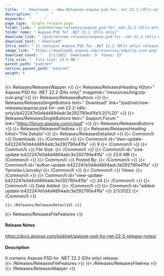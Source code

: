 ```yaml
---
title:  "  Downloads ---New-Releases-aspose.psd-for-.net-22.2-(dlls-only) . " 
description:  "    . " 
keywords:  "    . " 
page_type:  single_release_page
folder_link: " psd/net/new-releases/aspose.psd-for-.net-22.2-(dlls-only)/"
folder_name: " Aspose.PSD for .NET 22.2 (Dlls only)"
download_link: " /psd/net/new-releases/aspose.psd-for-.net-22.2-(dlls-only)/b422247e0d4d4894adc3e292790e41fa"
download_text: " Download"
Intro_text: " It contains Aspose.PSD for .NET 22.2 (Dlls only) release."
image_link: " https://downloads.aspose.com/resources/img/zip-icon.png"
download_count: "   2/1/2022  Downloads: 9  Views: 23"
file_size: "  File Size: 23.6 MB "
parent_path: "psd/net"
section_parent_path: "psd/net"
weight: 6 
---
```


{{< Releases/ReleasesWapper >}}
  {{< Releases/ReleasesHeading H2txt=" Aspose.PSD for .NET 22.2 (Dlls only)" imagelink="/resources/img/zip-icon.png">}}
  {{< Releases/ReleasesButtons >}}
    {{< Releases/ReleasesSingleButtons text=" Download" link="/psd/net/new-releases/aspose.psd-for-.net-22.2-(dlls-only)/b422247e0d4d4894adc3e292790e41fa%20%20" >}}
    {{< Releases/ReleasesSingleButtons text=" Support Forum " link="https://forum.aspose.com/c/psd" >}}
  {{< Releases/ReleasesButtons >}}
  {{< Releases/ReleasesFileArea >}}
    {{< Releases/ReleasesHeading h4txt="File Details">}}
    {{< Releases/ReleasesDetailsUl >}}
            {{< Common/li  >}} Downloads: {{< /Common/li >}} 
      {{< Common/li id="dwn-update-b422247e0d4d4894adc3e292790e41fa" >}} 9 {{< /Common/li >}} 
      {{< Common/li  >}} File Size: {{< /Common/li >}} 
      {{< Common/li id="size-update-b422247e0d4d4894adc3e292790e41fa" >}} 23.6 MB {{< /Common/li >}} 
      {{< Common/li  >}} Posted By: {{< /Common/li >}} 
      {{< Common/li id="author-update-b422247e0d4d4894adc3e292790e41fa" >}} Yaroslav.Lisovskyi {{< /Common/li >}} 
      {{< Common/li  >}} Views: {{< /Common/li >}} 
      {{< Common/li id="view-update-b422247e0d4d4894adc3e292790e41fa" >}} 24 {{< /Common/li >}} 
      {{< Common/li  >}} Date Added: {{< /Common/li >}} 
      {{< Common/li id="added-update-b422247e0d4d4894adc3e292790e41fa" >}} 2/1/2022 {{< /Common/li >}} 

    {{< /Releases/ReleasesDetailsUl >}}

  {{< Releases/ReleasesFileFeatures >}}
      <h4>Release Notes</h4><div><a href="https://docs.aspose.com/psd/net/aspose-psd-for-net-22-2-release-notes/">https://docs.aspose.com/psd/net/aspose-psd-for-net-22-2-release-notes/</a></div><h4>Description</h4><div class="HTMLDescription">It contains Aspose.PSD for .NET 22.2 (Dlls only) release.</div>
  {{< /Releases/ReleasesFileFeatures >}}
 {{< /Releases/ReleasesFileArea >}}
{{< /Releases/ReleasesWapper >}}



